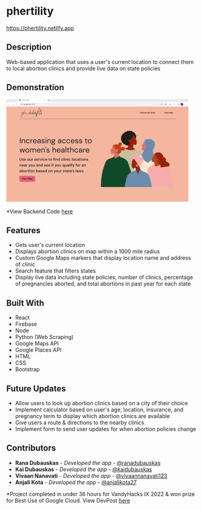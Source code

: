 # phertility

https://phertility.netlify.app

## Description
Web-based application that uses a user's current location to connect them to local abortion clinics and provide live data on state policies 

## Demonstration
![](demonstration.gif) 

*View Backend Code [here](https://github.com/ranadubauskas/phertility-backend)

## Features
- Gets user's current location
- Displays abortion clinics on map within a 1000 mile radius
- Custom Google Maps markers that display location name and address of clinic 
- Search feature that filters states
- Display live data including state policies, number of clinics, percentage of pregnancies aborted, and total abortions in past year for each state


## Built With
- React
- Firebase
- Node
- Python (Web Scraping)
- Google Maps API
- Google Places API
- HTML
- CSS
- Bootstrap

## Future Updates
- Allow users to look up abortion clinics based on a city of their choice
- Implement calculator based on user's age, location, insurance, and pregnancy term to display which abortion clinics are available
- Give users a route & directions to the nearby clinics
- Implement form to send user updates for when abortion policies change 


## Contributors
  - **Rana Dubauskas** - *Developed the app* -
    [@ranadubauskas](https://github.com/ranadubauskas)
  - **Kai Dubauskas** - *Developed the app*  - [@kaidubauskas](https://github.com/KaiDubauskas)
  - **Vivaan Nanavati** - *Developed the app* - [@vivaannanavati123](https://github.com/vivaannanavati123)
  - **Anjali Kota** - *Developed the app* - [@anjalikota27](https://github.com/Anjalikota27)

*Project completed in under 36 hours for VandyHacks IX 2022 & won prize for Best Use of Google Cloud. View DevPost [here](https://devpost.com/software/phertility)

